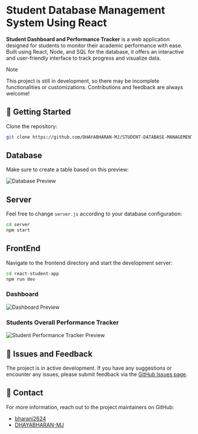 # Student Database Management System Using React

**Student Dashboard and Performance Tracker** is a web application designed for students to monitor their academic performance with ease. Built using React, Node, and SQL for the database, it offers an interactive and user-friendly interface to track progress and visualize data.

> [!NOTE]  
> This project is still in development, so there may be incomplete functionalities or customizations. Contributions and feedback are always welcome!

## 🚀 Getting Started

Clone the repository:

```basH
git clone https://github.com/DHAYABHARAN-MJ/STUDENT-DATABASE-MANAGEMENT
```

## Database

Make sure to create a table based on this preview:

![Database Preview](Db.png) <!-- Ensure the image file exists in the repository -->

## Server

Feel free to change `server.js` according to your database configuration:

```bash
cd server
npm start
```

## FrontEnd

Navigate to the frontend directory and start the development server:

```bash
cd react-student-app
npm run dev
```

### Dashboard

![Dashboard Preview](DashboardPreview.png) <!-- Ensure the image file exists in the repository -->

### Students Overall Performance Tracker

![Student Performance Tracker Preview](StudentPerformanceTrackerPreview.png) <!-- Ensure the image file exists in the repository -->

## 🐞 Issues and Feedback

The project is in active development. If you have any suggestions or encounter any issues, please submit feedback via the [GitHub Issues page](https://github.com/DHAYABHARAN-MJ/STUDENT-DATABASE-MANAGEMENT/issues).

## 📧 Contact

For more information, reach out to the project maintainers on GitHub:

- [bharani2624](https://github.com/bharani2624)
- [DHAYABHARAN-MJ](https://github.com/DHAYABHARAN-MJ)

